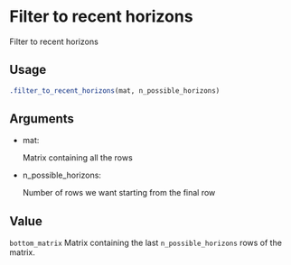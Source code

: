 # Filter to recent horizons

Filter to recent horizons

## Usage

``` r
.filter_to_recent_horizons(mat, n_possible_horizons)
```

## Arguments

- mat:

  Matrix containing all the rows

- n_possible_horizons:

  Number of rows we want starting from the final row

## Value

`bottom_matrix` Matrix containing the last `n_possible_horizons` rows of
the matrix.
